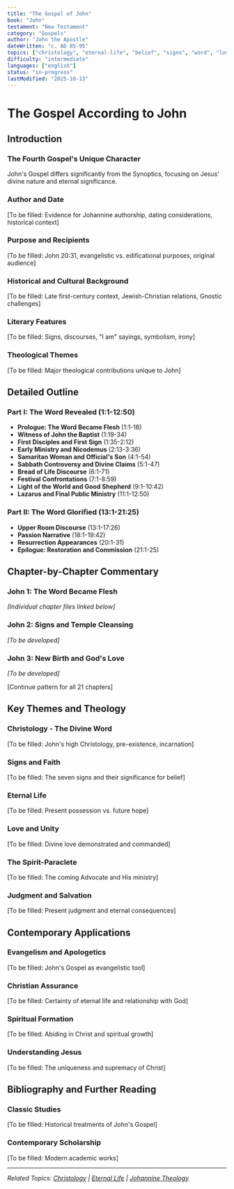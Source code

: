 ```yaml
---
title: "The Gospel of John"
book: "John"
testament: "New Testament"
category: "Gospels"
author: "John the Apostle"
dateWritten: "c. AD 85-95"
topics: ["christology", "eternal-life", "belief", "signs", "word", "love"]
difficulty: "intermediate"
languages: ["english"]
status: "in-progress"
lastModified: "2025-10-13"
---
```


# The Gospel According to John

## Introduction

### The Fourth Gospel's Unique Character
John's Gospel differs significantly from the Synoptics, focusing on Jesus' divine nature and eternal significance.

### Author and Date
[To be filled: Evidence for Johannine authorship, dating considerations, historical context]

### Purpose and Recipients
[To be filled: John 20:31, evangelistic vs. edificational purposes, original audience]

### Historical and Cultural Background
[To be filled: Late first-century context, Jewish-Christian relations, Gnostic challenges]

### Literary Features
[To be filled: Signs, discourses, "I am" sayings, symbolism, irony]

### Theological Themes
[To be filled: Major theological contributions unique to John]

## Detailed Outline

### Part I: The Word Revealed (1:1-12:50)
- **Prologue: The Word Became Flesh** (1:1-18)
- **Witness of John the Baptist** (1:19-34)
- **First Disciples and First Sign** (1:35-2:12)
- **Early Ministry and Nicodemus** (2:13-3:36)
- **Samaritan Woman and Official's Son** (4:1-54)
- **Sabbath Controversy and Divine Claims** (5:1-47)
- **Bread of Life Discourse** (6:1-71)
- **Festival Confrontations** (7:1-8:59)
- **Light of the World and Good Shepherd** (9:1-10:42)
- **Lazarus and Final Public Ministry** (11:1-12:50)

### Part II: The Word Glorified (13:1-21:25)
- **Upper Room Discourse** (13:1-17:26)
- **Passion Narrative** (18:1-19:42)
- **Resurrection Appearances** (20:1-31)
- **Epilogue: Restoration and Commission** (21:1-25)

## Chapter-by-Chapter Commentary

### John 1: The Word Became Flesh
*[Individual chapter files linked below]*

### John 2: Signs and Temple Cleansing
*[To be developed]*

### John 3: New Birth and God's Love
*[To be developed]*

[Continue pattern for all 21 chapters]

## Key Themes and Theology

### Christology - The Divine Word
[To be filled: John's high Christology, pre-existence, incarnation]

### Signs and Faith
[To be filled: The seven signs and their significance for belief]

### Eternal Life
[To be filled: Present possession vs. future hope]

### Love and Unity
[To be filled: Divine love demonstrated and commanded]

### The Spirit-Paraclete
[To be filled: The coming Advocate and His ministry]

### Judgment and Salvation
[To be filled: Present judgment and eternal consequences]

## Contemporary Applications

### Evangelism and Apologetics
[To be filled: John's Gospel as evangelistic tool]

### Christian Assurance
[To be filled: Certainty of eternal life and relationship with God]

### Spiritual Formation
[To be filled: Abiding in Christ and spiritual growth]

### Understanding Jesus
[To be filled: The uniqueness and supremacy of Christ]

## Bibliography and Further Reading

### Classic Studies
[To be filled: Historical treatments of John's Gospel]

### Contemporary Scholarship
[To be filled: Modern academic works]

---

*Related Topics: [Christology](../../theology/systematic/christology/) | [Eternal Life](../../theology/systematic/soteriology/eternal-life/) | [Johannine Theology](../../theology/biblical/johannine/)*